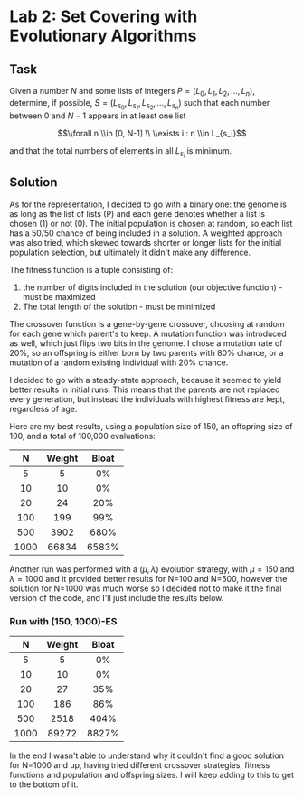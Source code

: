 # Lab 2: Set Covering with Evolutionary Algorithms

## Task

Given a number $N$ and some lists of integers $P = (L_0, L_1, L_2, ..., L_n)$,
determine, if possible, $S = (L_{s_0}, L_{s_1}, L_{s_2}, ..., L_{s_n})$
such that each number between $0$ and $N-1$ appears in at least one list

$$\\forall n \\in [0, N-1] \\ \\exists i : n \\in L_{s_i}$$

and that the total numbers of elements in all $L_{s_i}$ is minimum.

## Solution

As for the representation, I decided to go with a binary one: the genome is as long as the list of lists (P) and each gene denotes whether a list is chosen (1) or not (0). The initial population is chosen at random, so each list has a 50/50 chance of being included in a solution. A weighted approach was also tried, which skewed towards shorter or longer lists for the initial population selection, but ultimately it didn't make any difference.

The fitness function is a tuple consisting of:

1) the number of digits included in the solution (our objective function) - must be maximized
2) The total length of the solution - must be minimized

The crossover function is a gene-by-gene crossover, choosing at random for each gene which parent's to keep. A mutation function was introduced as well, which just flips two bits in the genome. I chose a mutation rate of 20%, so an offspring is either born by two parents with 80% chance, or a mutation of a random existing individual with 20% chance.

I decided to go with a steady-state approach, because it seemed to yield better results in initial runs. This means that the parents are not replaced every generation, but instead the individuals with highest fitness are kept, regardless of age.

Here are my best results, using a population size of 150, an offspring size of 100, and a total of 100,000 evaluations:


|   N  | Weight | Bloat |
|:----:|:------:|:-----:|
| 5    | 5      | 0%    |
| 10   | 10     | 0%    |
| 20   | 24     | 20%   |
| 100  | 199    | 99%   |
| 500  | 3902   | 680%  |
| 1000 | 66834  | 6583% |


Another run was performed with a $(\mu, \lambda)$ evolution strategy, with $\mu=150$ and $\lambda=1000$ and it provided better results for N=100 and N=500, however the solution for N=1000 was much worse so I decided not to make it the final version of the code, and I'll just include the results below.

### Run with $(150, 1000)$-ES
|   N  | Weight | Bloat |
|:----:|:------:|:-----:|
| 5    | 5      | 0%    |
| 10   | 10     | 0%    |
| 20   | 27     | 35%   |
| 100  | 186    | 86%   |
| 500  | 2518   | 404%  |
| 1000 | 89272  | 8827% |

In the end I wasn't able to understand why it couldn't find a good solution for N=1000 and up, having tried different crossover strategies, fitness functions and population and offspring sizes. I will keep adding to this to get to the bottom of it.
